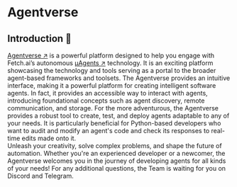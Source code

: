 # Agentverse

## Introduction 🚀

[Agentverse ↗️](https://agentverse.ai/) is a powerful platform designed to help you engage with Fetch.ai’s autonomous [μAgents ↗️](/concepts/agents/agents.md) technology. It is an exciting platform showcasing the technology and tools serving as a portal to the broader agent-based frameworks and toolsets. The Agentverse provides an intuitive interface, making it a powerful platform for creating intelligent software agents. In fact, it  provides an accessible way to interact with agents, introducing foundational concepts such as agent discovery, remote communication, and storage. For the more adventurous, the Agentverse provides a robust tool to create, test, and deploy agents adaptable to any of your needs. It is  particularly beneficial for Python-based developers who want to audit and modify an agent's code and check its responses to real-time edits made onto it.  
Unleash your creativity, solve complex problems, and shape the future of automation. Whether you're an experienced developer or a newcomer, the Agentverse welcomes you in the journey of developing agents for all kinds of your needs! For any additional questions, the Team is waiting for you on Discord and Telegram.
